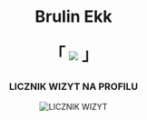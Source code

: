 <h1 align="center">Brulin Ekk
<p align="center">
  「 <img src="https://readme-typing-svg.herokuapp.com/?center=true&bottom=50px&lines=+discord.gg/fivepvppl"/> 」
</p>
</h1>

<h3 align="center">LICZNIK WIZYT NA PROFILU</h3>
<p align="center">
    <img src="https://profile-counter.glitch.me/brulinekk/count.svg" alt="LICZNIK WIZYT" />
</p>
